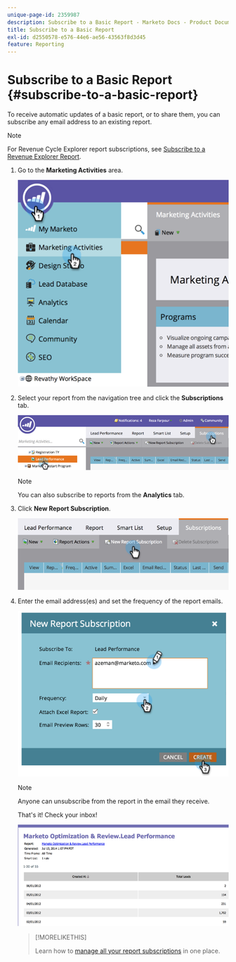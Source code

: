 ```yaml
---
unique-page-id: 2359987
description: Subscribe to a Basic Report - Marketo Docs - Product Documentation
title: Subscribe to a Basic Report
exl-id: d2550578-e576-44e6-ae56-43563f8d3d45
feature: Reporting
---
```

# Subscribe to a Basic Report {#subscribe-to-a-basic-report}

To receive automatic updates of a basic report, or to share them, you can subscribe any email address to an existing report.

>[!NOTE]
>
>For Revenue Cycle Explorer report subscriptions, see [Subscribe to a Revenue Explorer Report](/help/marketo/product-docs/reporting/revenue-cycle-analytics/revenue-explorer/subscribe-to-a-revenue-explorer-report.md).

1. Go to the **Marketing Activities** area.

   ![](assets/image2014-9-16-10-3a31-3a54.png)

1. Select your report from the navigation tree and click the **Subscriptions** tab.

   ![](assets/image2014-9-16-10-3a32-3a1.png)

   >[!NOTE]
   >
   >You can also subscribe to reports from the **Analytics** tab.

1. Click **New Report Subscription**.

   ![](assets/image2014-9-16-10-3a32-3a24.png)

1. Enter the email address(es) and set the frequency of the report emails.

   ![](assets/image2014-9-16-10-3a32-3a31.png)

   >[!NOTE]
   >
   >Anyone can unsubscribe from the report in the email they receive.

   That's it! Check your inbox!

   ![](assets/image2014-9-16-10-3a32-3a49.png)

   >[!MORELIKETHIS]
   >
   >Learn how to [manage all your report subscriptions](/help/marketo/product-docs/reporting/basic-reporting/report-subscriptions/manage-report-subscriptions.md) in one place.
